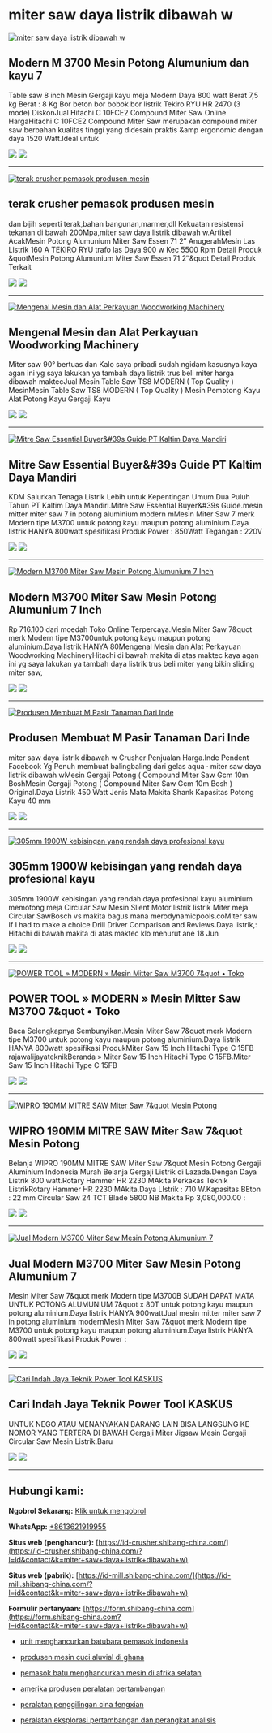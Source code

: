 # miter saw daya listrik dibawah w

<a href="https://swt.shibang-china.com/?l=id&img&k=miter+saw+daya+listrik+dibawah+w" target="_blank">![miter saw daya listrik dibawah w](http://static.shibang-china.com/all-800x300/481.jpg)</a>

## Modern M 3700 Mesin Potong Alumunium dan kayu 7
Table saw 8 inch Mesin Gergaji kayu meja Modern Daya 800 watt Berat 7,5 kg Berat : 8 Kg Bor beton bor bobok bor listrik Tekiro RYU HR 2470 (3 mode) DiskonJual Hitachi C 10FCE2 Compound Miter Saw Online HargaHitachi C 10FCE2 Compound Miter Saw merupakan compound miter saw berbahan kualitas tinggi yang didesain praktis &amp ergonomic dengan daya 1520 Watt.Ideal untuk


<a href="https://whatsapp.shibangsoft.com/WhatsApp.php" target="_blank" title="WhatsApp">![](http://static.shibang-china.com/icon/whatsapp.png)</a> <a href="https://swt.shibang-china.com/?l=id&icon&k=miter+saw+daya+listrik+dibawah+w" target="_blank">![](http://static.shibang-china.com/icon/chat-id.png)</a>

---

<a href="https://swt.shibang-china.com/?l=id&img&k=miter+saw+daya+listrik+dibawah+w" target="_blank">![terak crusher pemasok produsen mesin](http://static.shibang-china.com/all-800x300/396.jpg)</a>

## terak crusher pemasok produsen mesin
dan bijih seperti terak,bahan bangunan,marmer,dll Kekuatan resistensi tekanan di bawah 200Mpa,miter saw daya listrik dibawah w.Artikel AcakMesin Potong Alumunium Miter Saw Essen 71 2″ AnugerahMesin Las Listrik 160 A TEKIRO RYU trafo las Daya 900 w Kec 5500 Rpm Detail Produk &quotMesin Potong Alumunium Miter Saw Essen 71 2″&quot Detail Produk Terkait


<a href="https://whatsapp.shibangsoft.com/WhatsApp.php" target="_blank" title="WhatsApp">![](http://static.shibang-china.com/icon/whatsapp.png)</a> <a href="https://swt.shibang-china.com/?l=id&icon&k=miter+saw+daya+listrik+dibawah+w" target="_blank">![](http://static.shibang-china.com/icon/chat-id.png)</a>

---

<a href="https://swt.shibang-china.com/?l=id&img&k=miter+saw+daya+listrik+dibawah+w" target="_blank">![Mengenal Mesin dan Alat Perkayuan Woodworking Machinery](http://static.shibang-china.com/all-800x300/888.jpg)</a>

## Mengenal Mesin dan Alat Perkayuan Woodworking Machinery
Miter saw 90° bertuas dan Kalo saya pribadi sudah ngidam kasusnya kaya agan ini yg saya lakukan ya tambah daya listrik trus beli miter harga dibawah maktecJual Mesin Table Saw TS8 MODERN ( Top Quality ) MesinMesin Table Saw TS8 MODERN ( Top Quality ) Mesin Pemotong Kayu Alat Potong Kayu Gergaji Kayu


<a href="https://whatsapp.shibangsoft.com/WhatsApp.php" target="_blank" title="WhatsApp">![](http://static.shibang-china.com/icon/whatsapp.png)</a> <a href="https://swt.shibang-china.com/?l=id&icon&k=miter+saw+daya+listrik+dibawah+w" target="_blank">![](http://static.shibang-china.com/icon/chat-id.png)</a>

---

<a href="https://swt.shibang-china.com/?l=id&img&k=miter+saw+daya+listrik+dibawah+w" target="_blank">![Mitre Saw Essential Buyer&#39s Guide PT Kaltim Daya Mandiri](http://static.shibang-china.com/all-800x300/205.jpg)</a>

## Mitre Saw Essential Buyer&#39s Guide PT Kaltim Daya Mandiri
KDM Salurkan Tenaga Listrik Lebih untuk Kepentingan Umum.Dua Puluh Tahun PT Kaltim Daya Mandiri.Mitre Saw Essential Buyer&#39s Guide.mesin mitter miter saw 7 in potong aluminium modern mMesin Miter Saw 7 merk Modern tipe M3700 untuk potong kayu maupun potong aluminium.Daya listrik HANYA 800watt spesifikasi Produk Power : 850Watt Tegangan : 220V


<a href="https://whatsapp.shibangsoft.com/WhatsApp.php" target="_blank" title="WhatsApp">![](http://static.shibang-china.com/icon/whatsapp.png)</a> <a href="https://swt.shibang-china.com/?l=id&icon&k=miter+saw+daya+listrik+dibawah+w" target="_blank">![](http://static.shibang-china.com/icon/chat-id.png)</a>

---

<a href="https://swt.shibang-china.com/?l=id&img&k=miter+saw+daya+listrik+dibawah+w" target="_blank">![Modern M3700 Miter Saw Mesin Potong Alumunium 7 Inch](http://static.shibang-china.com/all-800x300/347.jpg)</a>

## Modern M3700 Miter Saw Mesin Potong Alumunium 7 Inch
Rp 716.100 dari moedah Toko Online Terpercaya.Mesin Miter Saw 7&quot merk Modern tipe M3700untuk potong kayu maupun potong aluminium.Daya listrik HANYA 80Mengenal Mesin dan Alat Perkayuan Woodworking MachineryHitachi di bawah makita di atas maktec kaya agan ini yg saya lakukan ya tambah daya listrik trus beli miter yang bikin sliding miter saw,


<a href="https://whatsapp.shibangsoft.com/WhatsApp.php" target="_blank" title="WhatsApp">![](http://static.shibang-china.com/icon/whatsapp.png)</a> <a href="https://swt.shibang-china.com/?l=id&icon&k=miter+saw+daya+listrik+dibawah+w" target="_blank">![](http://static.shibang-china.com/icon/chat-id.png)</a>

---

<a href="https://swt.shibang-china.com/?l=id&img&k=miter+saw+daya+listrik+dibawah+w" target="_blank">![Produsen Membuat M Pasir Tanaman Dari Inde](http://static.shibang-china.com/all-800x300/179.jpg)</a>

## Produsen Membuat M Pasir Tanaman Dari Inde
miter saw daya listrik dibawah w Crusher Penjualan Harga.Inde Pendent Facebook Yg Penuh membuat balingbaling dari gelas aqua · miter saw daya listrik dibawah wMesin Gergaji Potong ( Compound Miter Saw Gcm 10m BoshMesin Gergaji Potong ( Compound Miter Saw Gcm 10m Bosh ) Original.Daya Listrik 450 Watt Jenis Mata Makita Shank Kapasitas Potong Kayu 40 mm


<a href="https://whatsapp.shibangsoft.com/WhatsApp.php" target="_blank" title="WhatsApp">![](http://static.shibang-china.com/icon/whatsapp.png)</a> <a href="https://swt.shibang-china.com/?l=id&icon&k=miter+saw+daya+listrik+dibawah+w" target="_blank">![](http://static.shibang-china.com/icon/chat-id.png)</a>

---

<a href="https://swt.shibang-china.com/?l=id&img&k=miter+saw+daya+listrik+dibawah+w" target="_blank">![305mm 1900W kebisingan yang rendah daya profesional kayu](http://static.shibang-china.com/all-800x300/1226.jpg)</a>

## 305mm 1900W kebisingan yang rendah daya profesional kayu
305mm 1900W kebisingan yang rendah daya profesional kayu aluminium memotong meja Circular Saw Mesin Slient Motor listrik listrik Miter meja Circular SawBosch vs makita bagus mana merodynamicpools.coMiter saw If I had to make a choice Drill Driver Comparison and Reviews.Daya listrik,: Hitachi di bawah makita di atas maktec klo menurut ane 18 Jun


<a href="https://whatsapp.shibangsoft.com/WhatsApp.php" target="_blank" title="WhatsApp">![](http://static.shibang-china.com/icon/whatsapp.png)</a> <a href="https://swt.shibang-china.com/?l=id&icon&k=miter+saw+daya+listrik+dibawah+w" target="_blank">![](http://static.shibang-china.com/icon/chat-id.png)</a>

---

<a href="https://swt.shibang-china.com/?l=id&img&k=miter+saw+daya+listrik+dibawah+w" target="_blank">![POWER TOOL » MODERN » Mesin Mitter Saw M3700 7&quot • Toko](http://static.shibang-china.com/all-800x300/1477.jpg)</a>

## POWER TOOL » MODERN » Mesin Mitter Saw M3700 7&quot • Toko
Baca Selengkapnya Sembunyikan.Mesin Miter Saw 7&quot merk Modern tipe M3700 untuk potong kayu maupun potong aluminium.Daya listrik HANYA 800watt spesifikasi ProdukMiter Saw 15 Inch Hitachi Type C 15FB rajawalijayateknikBeranda » Miter Saw 15 Inch Hitachi Type C 15FB.Miter Saw 15 Inch Hitachi Type C 15FB


<a href="https://whatsapp.shibangsoft.com/WhatsApp.php" target="_blank" title="WhatsApp">![](http://static.shibang-china.com/icon/whatsapp.png)</a> <a href="https://swt.shibang-china.com/?l=id&icon&k=miter+saw+daya+listrik+dibawah+w" target="_blank">![](http://static.shibang-china.com/icon/chat-id.png)</a>

---

<a href="https://swt.shibang-china.com/?l=id&img&k=miter+saw+daya+listrik+dibawah+w" target="_blank">![WIPRO 190MM MITRE SAW Miter Saw 7&quot Mesin Potong](http://static.shibang-china.com/all-800x300/1387.jpg)</a>

## WIPRO 190MM MITRE SAW Miter Saw 7&quot Mesin Potong
Belanja WIPRO 190MM MITRE SAW Miter Saw 7&quot Mesin Potong Gergaji Aluminium Indonesia Murah Belanja Gergaji Listrik di Lazada.Dengan Daya Listrik 800 watt.Rotary Hammer HR 2230 MAkita Perkakas Teknik ListrikRotary Hammer HR 2230 MAkita.Daya LIstrik : 710 W.Kapasitas.BEton : 22 mm Circular Saw 24 TCT Blade 5800 NB Makita Rp 3,080,000.00 :


<a href="https://whatsapp.shibangsoft.com/WhatsApp.php" target="_blank" title="WhatsApp">![](http://static.shibang-china.com/icon/whatsapp.png)</a> <a href="https://swt.shibang-china.com/?l=id&icon&k=miter+saw+daya+listrik+dibawah+w" target="_blank">![](http://static.shibang-china.com/icon/chat-id.png)</a>

---

<a href="https://swt.shibang-china.com/?l=id&img&k=miter+saw+daya+listrik+dibawah+w" target="_blank">![Jual Modern M3700 Miter Saw Mesin Potong Alumunium 7](http://static.shibang-china.com/all-800x300/58.jpg)</a>

## Jual Modern M3700 Miter Saw Mesin Potong Alumunium 7
Mesin Miter Saw 7&quot merk Modern tipe M3700B SUDAH DAPAT MATA UNTUK POTONG ALUMUNIUM 7&quot x 80T untuk potong kayu maupun potong aluminium.Daya listrik HANYA 900wattJual mesin mitter miter saw 7 in potong aluminium modernMesin Miter Saw 7&quot merk Modern tipe M3700 untuk potong kayu maupun potong aluminium.Daya listrik HANYA 800watt spesifikasi Produk Power :


<a href="https://whatsapp.shibangsoft.com/WhatsApp.php" target="_blank" title="WhatsApp">![](http://static.shibang-china.com/icon/whatsapp.png)</a> <a href="https://swt.shibang-china.com/?l=id&icon&k=miter+saw+daya+listrik+dibawah+w" target="_blank">![](http://static.shibang-china.com/icon/chat-id.png)</a>

---

<a href="https://swt.shibang-china.com/?l=id&img&k=miter+saw+daya+listrik+dibawah+w" target="_blank">![Cari Indah Jaya Teknik Power Tool KASKUS](http://static.shibang-china.com/all-800x300/838.jpg)</a>

## Cari Indah Jaya Teknik Power Tool KASKUS
UNTUK NEGO ATAU MENANYAKAN BARANG LAIN BISA LANGSUNG KE NOMOR YANG TERTERA DI BAWAH Gergaji Miter Jigsaw Mesin Gergaji Circular Saw Mesin Listrik.Baru

<a href="https://whatsapp.shibangsoft.com/WhatsApp.php" target="_blank" title="WhatsApp">![](http://static.shibang-china.com/icon/whatsapp.png)</a> <a href="https://swt.shibang-china.com/?l=id&icon&k=miter+saw+daya+listrik+dibawah+w" target="_blank">![](http://static.shibang-china.com/icon/chat-id.png)</a>

---
## Hubungi kami:

**Ngobrol Sekarang:** [Klik untuk mengobrol](https://swt.shibang-china.com?l=id&contact&k=miter+saw+daya+listrik+dibawah+w)

**WhatsApp:**  [+8613621919955](https://whatsapp.shibangsoft.com/WhatsApp.php)

**Situs web (penghancur):** [https://id-crusher.shibang-china.com/](https://id-crusher.shibang-china.com/?l=id&contact&k=miter+saw+daya+listrik+dibawah+w)

**Situs web (pabrik):** [https://id-mill.shibang-china.com/](https://id-mill.shibang-china.com/?l=id&contact&k=miter+saw+daya+listrik+dibawah+w)

**Formulir pertanyaan:** [https://form.shibang-china.com](https://form.shibang-china.com?l=id&contact&k=miter+saw+daya+listrik+dibawah+w)

* [unit menghancurkan batubara pemasok indonesia](../28/unit%20menghancurkan%20batubara%20pemasok%20indonesia.md)

* [produsen mesin cuci aluvial di ghana](../17/produsen%20mesin%20cuci%20aluvial%20di%20ghana.md)

* [pemasok batu menghancurkan mesin di afrika selatan](../29/pemasok%20batu%20menghancurkan%20mesin%20di%20afrika%20selatan.md)

* [amerika produsen peralatan pertambangan](../20/amerika%20produsen%20peralatan%20pertambangan.md)

* [peralatan penggilingan cina fengxian](../23/peralatan%20penggilingan%20cina%20fengxian.md)

* [peralatan eksplorasi pertambangan dan perangkat analisis](../23/peralatan%20eksplorasi%20pertambangan%20dan%20perangkat%20analisis.md)